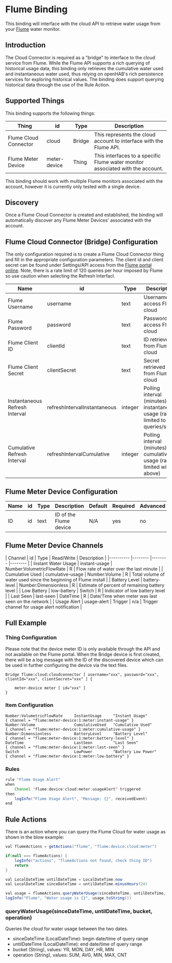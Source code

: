 # Flume Binding

This binding will interface with the cloud API to retrieve water usage from your [Flume](https://flumewater.com/) water monitor.

## Introduction

The Cloud Connector is required as a "bridge" to interface to the cloud service from Flume.
While the Flume API supports a rich querying of historical usage data, this binding only retrieves the cumulative water used and instantaneous water used, thus relying on openHAB's rich persistence services for exploring historical values.
The binding does support querying historical data through the use of the Rule Action.

## Supported Things

This binding supports the following things:

| Thing                     | id            | Type          | Description                  |
|----------                 |---------      |--------       |------------------------------|
| Flume Cloud Connector     | cloud         | Bridge        | This represents the cloud account to interface with the Flume API.  |
| Flume Meter Device        | meter-device  | Thing         | This interfaces to a specific Flume water monitor associated with the account. |

This binding should work with multiple Flume monitors associated with the account, however it is currently only tested with a single device.

## Discovery

Once a Flume Cloud Connector is created and established, the binding will automatically discover any Flume Meter Devices' associated with the account.

## Flume Cloud Connector (Bridge) Configuration

The only configuration required is to create a Flume Cloud Connector thing and fill in the appropriate configuration parameters.
The client id and client secret can be found under Settings/API access from the [Flume portal online](https://portal.flumewater.com/settings).
Note, there is a rate limit of 120 queries per hour imposed by Flume so use caution when selecting the Refresh Interfacl.

| Name                           | id                            | Type      | Description                                                                           | Default | Required | Advanced |
|-------                         |------                         |---------  |---------                                                                              |-------  |------    |-----     |
| Flume Username                 | username                      | text      | Username to access Flume cloud                                                        | N/A     | yes      | no       |
| Flume Password                 | password                      | text      | Password to access Flume cloud                                                        | N/A     | yes      | no       |
| Flume Client ID                | clientId                      | text      | ID retrieved from Flume cloud                                                         | N/A     | yes      | no       |
| Flume Client Secret            | clientSecret                  | text      | Secret retrieved from Flume cloud                                                     | N/A     | yes      | no       |
| Instantaneous Refresh Interval | refreshIntervalInstantaneous  | integer   | Polling interval (minutes) for instantaneous usage (rate limited to 120 queries/sec)  | 1       | no       | yes      |
| Cumulative Refresh Interval    | refreshIntervalCumulative     | integer   | Polling interval (minutes) for cumulative usage (rate-limited with above)             | 5       | no       | yes      |

## Flume Meter Device Configuration

| Name                  | id        | Type      | Description                                | Default   | Required  | Advanced |
|-------                |---------  |------     |---------                                   |-------    |------     |-----     |
| ID                    | id        | text      | ID of the Flume device                     | N/A       | yes       | no       |

## Flume Meter Device Channels

| Channel               | id                | Type                      | Read/Write | Description |
|----------             |--------           |--------                   |--------    |
| Instant Water Usage   | instant-usage     | Number:VolumetricFlowRate | R          | Flow rate of water over the last minute  |
| Cumulative Used       | cumulative-usage  | Number:Volume             | R          | Total volume of water used since the beginning of Flume install |
| Battery Level         | battery-level     | Number:Dimensionless      | R          | Estimate of percent of remaining battery level |
| Low Battery           | low-battery       | Switch                    | R          | Indicator of low battery level |
| Last Seen             | last-seen         | DateTime                  | R          | Date/Time when meter was last seen on the network |
| Usage Alert           | usage-alert       | Trigger                   | n/a        | Trigger channel for usage alert notification | 

## Full Example

### Thing Configuration

Please note that the device meter ID is only available through the API and not available on the Flume portal.
When the Bridge device is first created, there will be a log message with the ID of the discovered device which can be used in further configuring the device via the text files.

```
Bridge flume:cloud:cloudconnector [ username="xxx", password="xxx", clientId="xxx", clientSecret="xxx" ] {
    
    meter-device meter [ id="xxx" ]
}
```

### Item Configuration

```
Number:VolumetricFlowRate     InstantUsage     "Instant Usage"         { channel = "flume:meter-device:1:meter:instant-usage" }
Number:Volume                 CumulativeUsed   "Cumulative Used"       { channel = "flume:meter-device:1:meter:cumulative-usage" }
Number:Dimensionless          BatteryLevel     "Battery Level"         { channel = "flume:meter-device:1:meter:battery-level" }   
DateTime                      LastSeen         "Last Seen"             { channel = "flume:meter-device:1:meter:last-seen" }
Switch                        LowPower         "Battery Low Power"     { channel = "flume:meter-device:1:meter:low-battery" }  

```

### Rules

```java
rule "Flume Usage Alert"
when
    Channel 'flume:device:cloud:meter:usageAlert' triggered
then
    logInfo("Flume Usage Alert", "Message: {}", receivedEvent)
end
```

## Rule Actions

There is an action where you can query the Flume Cloud for water usage as shown in the blow example:

```java
val flumeActions = getActions("flume", "flume:device:cloud:meter")

if(null === flumeActions) {
    logInfo("actions", "flumeActions not found, check thing ID")
    return
}

val LocalDateTime untilDateTime = LocalDateTime.now
val LocalDateTime sinceDateTime = untilDateTime.minusHours(24)

val usage = flumeActions.queryWaterUsage(sinceDateTime, untilDateTime, "MIN", "SUM")
logInfo("Flume", "Water usage is {}", usage.toString())
```

### queryWaterUsage(sinceDateTime, untilDateTime, bucket, operation)

Queries the cloud for water usage between the two dates.

- sinceDateTime (LocalDateTime): begin date/time of query range
- untilDateTime (LocalDateTime): end date/time of query range
- bucket (String), values: YR, MON, DAY, HR, MIN
- operation (String), values: SUM, AVG, MIN, MAX, CNT
